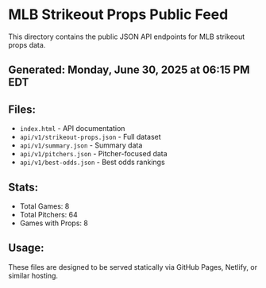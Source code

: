 # MLB Strikeout Props Public Feed

This directory contains the public JSON API endpoints for MLB strikeout props data.

## Generated: Monday, June 30, 2025 at 06:15 PM EDT

## Files:
- `index.html` - API documentation
- `api/v1/strikeout-props.json` - Full dataset
- `api/v1/summary.json` - Summary data
- `api/v1/pitchers.json` - Pitcher-focused data  
- `api/v1/best-odds.json` - Best odds rankings

## Stats:
- Total Games: 8
- Total Pitchers: 64
- Games with Props: 8

## Usage:
These files are designed to be served statically via GitHub Pages, Netlify, or similar hosting.
